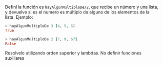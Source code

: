 Definí la función es `hayAlgunMultiploDe/2`, que recibe un número y una lista, y devuelve si es el numero es múltiplo de alguno de los elementos de la lista. Ejemplo:

```haskell
> hayAlgunMultiploDe 3 [4, 5, 6]
True

> hayAlgunMultiploDe 2 [7, 9, 67]
False
```

Resolvelo utilizando orden superior y lambdas. No definir funciones auxiliares